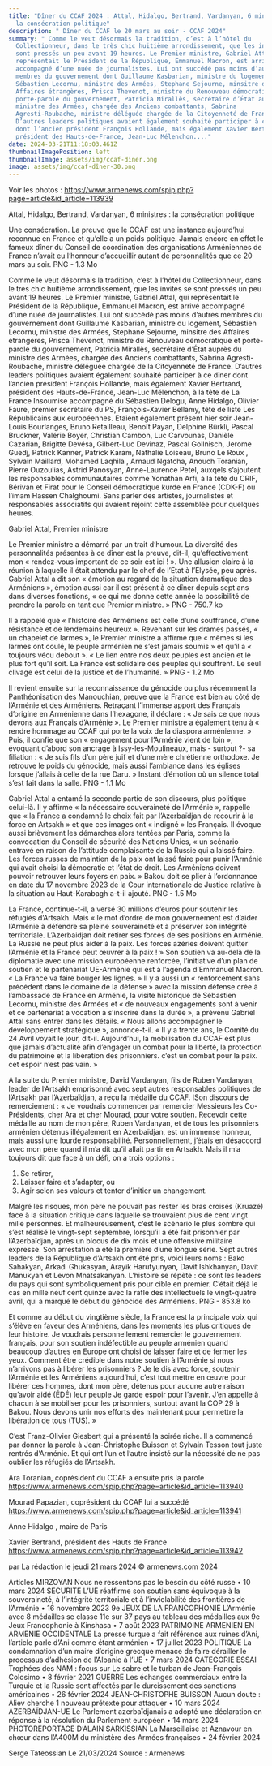 ```yaml
---
title: "Dîner du CCAF 2024 : Attal, Hidalgo, Bertrand, Vardanyan, 6 ministres :
  la consécration politique"
description: " Dîner du CCAF le 20 mars au soir - CCAF 2024"
summary: " Comme le veut désormais la tradition, c’est à l’hôtel du
  Collectionneur, dans le très chic huitième arrondissement, que les invités se
  sont pressés un peu avant 19 heures. Le Premier ministre, Gabriel Attal, qui
  représentait le Président de la République, Emmanuel Macron, est arrivé
  accompagné d’une nuée de journalistes. Lui ont succédé pas moins d’autres
  membres du gouvernement dont Guillaume Kasbarian, ministre du logement,
  Sébastien Lecornu, ministre des Armées, Stephane Sejourne, minsitre des
  Affaires étrangères, Prisca Thevenot, ministre du Renouveau démocratique et
  porte-parole du gouvernement, Patricia Mirallès, secrétaire d’État auprès du
  ministre des Armées, chargée des Anciens combattants, Sabrina
  Agresti-Roubache, ministre déléguée chargée de la Citoyenneté de France.
  D’autres leaders politiques avaient également souhaité participer à ce dîner
  dont l’ancien président François Hollande, mais également Xavier Bertrand,
  président des Hauts-de-France, Jean-Luc Mélenchon...."
date: 2024-03-21T11:18:03.461Z
thumbnailImagePosition: left
thumbnailImage: assets/img/ccaf-diner.png
image: assets/img/ccaf-dîner-30.png
---
```

V﻿oir les photos : https://www.armenews.com/spip.php?page=article&id_article=113939

Attal, Hidalgo, Bertrand, Vardanyan, 6 ministres : la consécration politique


Une consécration. La preuve que le CCAF est une instance aujourd’hui reconnue en France et qu’elle a un poids politique. Jamais encore en effet le fameux dîner du Conseil de coordination des organisations Arméniennes de France n’avait eu l’honneur d’accueillir autant de personnalités que ce 20 mars au soir.
PNG - 1.3 Mo

Comme le veut désormais la tradition, c’est à l’hôtel du Collectionneur, dans le très chic huitième arrondissement, que les invités se sont pressés un peu avant 19 heures. Le Premier ministre, Gabriel Attal, qui représentait le Président de la République, Emmanuel Macron, est arrivé accompagné d’une nuée de journalistes. Lui ont succédé pas moins d’autres membres du gouvernement dont Guillaume Kasbarian, ministre du logement, Sébastien Lecornu, ministre des Armées, Stephane Sejourne, minsitre des Affaires étrangères, Prisca Thevenot, ministre du Renouveau démocratique et porte-parole du gouvernement, Patricia Mirallès, secrétaire d’État auprès du ministre des Armées, chargée des Anciens combattants, Sabrina Agresti-Roubache, ministre déléguée chargée de la Citoyenneté de France. D’autres leaders politiques avaient également souhaité participer à ce dîner dont l’ancien président François Hollande, mais également Xavier Bertrand, président des Hauts-de-France, Jean-Luc Mélenchon, à la tête de La France Insoumise accompagné du Sébastien Delogu, Anne Hidalgo, Olivier Faure, premier secrétaire du PS, François-Xavier Bellamy, tête de liste Les Républicains aux européennes. Etaient également présent hier soir Jean-Louis Bourlanges, Bruno Retailleau, Benoït Payan, Delphine Bürkli, Pascal Bruckner, Valérie Boyer, Christian Cambon, Luc Carvounas, Danièle Cazarian, Brigitte Devésa, Gilbert-Luc Devinaz, Pascal Gollnisch, Jerome Guedj, Patrick Kanner, Patrick Karam, Nathalie Loiseau, Bruno Le Roux , Sylvain Maillard, Mohamed Laqhila , Arnaud Ngatcha, Anouch Toranian, Pierre Ouzoulias, Astrid Panosyan, Anne-Laurence Petel, auxqels s’ajoutent les responsables communautaires comme Yonathan Arfi, à la tête du CRIF, Bérivan et Firat pour le Conseil démocratique kurde en France (CDK-F) ou l’imam Hassen Chalghoumi. Sans parler des artistes, journalistes et responsables associatifs qui avaient rejoint cette assemblée pour quelques heures.

Gabriel Attal, Premier ministre

Le Premier ministre a démarré par un trait d’humour. La diversité des personnalités présentes à ce dîner est la preuve, dit-il, qu’effectivement mon « rendez-vous important de ce soir est ici ! ». Une allusion claire à la réunion à laquelle il était attendu par le chef de l’Etat à l’Elysée, peu après.
Gabriel Attal a dit son « émotion au regard de la situation dramatique des Arméniens », émotion aussi car il est présent à ce dîner depuis sept ans dans diverses fonctions, « ce qui me donne cette année la possibilité de prendre la parole en tant que Premier ministre. »
PNG - 750.7 ko

Il a rappelé que « l’histoire des Arméniens est celle d’une souffrance, d’une résistance et de lendemains heureux ». Revenant sur les drames passés, « un chapelet de larmes », le Premier ministre a affirmé que « mêmes si les larmes ont coulé, le peuple arménien ne s’est jamais soumis » et qu’il a « toujours vécu debout ». « Le lien entre nos deux peuples est ancien et le plus fort qu’il soit. La France est solidaire des peuples qui souffrent. Le seul clivage est celui de la justice et de l’humanité. »
PNG - 1.2 Mo

Il revient ensuite sur la reconnaissance du génocide ou plus récemment la Panthéonisation des Manouchian, preuve que la France est bien au côté de l’Arménie et des Arméniens. Retraçant l’immense apport des Français d’origine en Arménienne dans l’hexagone, il déclare : « Je sais ce que nous devons aux Français d’Arménie ». Le Premier ministre a également tenu à « rendre hommage au CCAF qui porte la voix de la diaspora arménienne. »
Puis, il confie que son « engagement pour l’Arménie vient de loin », évoquant d’abord son ancrage à Issy-les-Moulineaux, mais - surtout ?- sa filiation : « Je suis fils d’un père juif et d’une mère chrétienne orthodoxe. Je retrouve le poids du génocide, mais aussi l’ambiance dans les églises lorsque j’allais à celle de la rue Daru. » Instant d’émotion où un silence total s’est fait dans la salle.
PNG - 1.1 Mo

Gabriel Attal a entamé la seconde partie de son discours, plus politique celui-là. Il y affirme « la nécessaire souveraineté de l’Arménie », rappelle que « la France a condamné le choix fait par l’Azerbaïdjan de recourir à la force en Artsakh » et que ces images ont « indigné » les Français. Il évoque aussi brièvement les démarches alors tentées par Paris, comme la convocation du Conseil de sécurité des Nations Unies, « un scénario entravé en raison de l’attitude complaisante de la Russie qui a laissé faire. Les forces russes de maintien de la paix ont laissé faire pour punir l’Arménie qui avait choisi la démocratie et l’état de droit. Les Arméniens doivent pouvoir retrouver leurs foyers en paix. » Bakou doit se plier à l’ordonnance en date du 17 novembre 2023 de la Cour internationale de Justice relative à la situation au Haut-Karabagh a-t-il ajouté.
PNG - 1.5 Mo

La France, continue-t-il, a versé 30 millions d’euros pour soutenir les réfugiés d’Artsakh. Mais « le mot d’ordre de mon gouvernement est d’aider l’Arménie à défendre sa pleine souveraineté et à préserver son intégrité territoriale. L’Azerbaidjan doit retirer ses forces de ses positions en Arménie. La Russie ne peut plus aider à la paix. Les forces azéries doivent quitter l’Arménie et la France peut œuvrer à la paix ! »
Son soutien va au-delà de la diplomatie avec une mission européenne renforcée, l’initiative d’un plan de soutien et le partenariat UE-Arménie qui est à l’agenda d’Emmanuel Macron. « La France va faire bouger les lignes. » Il y a aussi un « renforcement sans précédent dans le domaine de la défense » avec la mission défense crée à l’ambassade de France en Arménie, la visite historique de Sébastien Lecornu, ministre des Armées et « de nouveaux engagements sont à venir et ce partenariat a vocation à s’inscrire dans la durée », a prévenu Gabriel Attal sans entrer dans les détails. « Nous allons accompagner le développement stratégique », annonce-t-il.
« Il y a trente ans, le Comité du 24 Avril voyait le jour, dit-il. Aujourd’hui, la mobilisation du CCAF est plus que jamais d’actualité afin d’engager un combat pour la liberté, la protection du patrimoine et la libération des prisonniers. c’est un combat pour la paix. cet espoir n’est pas vain. »



A la suite du Premier ministre, David Vardanyan, fils de Ruben Vardanyan, leader de l’Artsakh emprisonné avec sept autres responsables politiques de l’Artsakh par l’Azerbaïdjan, a reçu la médaille du CCAF. ISon discours de remerciement :
« Je voudrais commencer par remercier Messieurs les Co-Présidents, cher Ara et cher Mourad, pour votre soutien.
Recevoir cette médaille au nom de mon père, Ruben Vardanyan, et de tous les prisonniers arménien détenus illégalement en Azerbaïdjan, est un immense honneur, mais aussi une lourde responsabilité.
Personnellement, j’étais en désaccord avec mon père quand il m’a dit qu’il allait partir en Artsakh. Mais il m’a toujours dit que face à un défi, on a trois options :
1. Se retirer,
2. Laisser faire et s’adapter, ou
3. Agir selon ses valeurs et tenter d’initier un changement.

Malgré les risques, mon père ne pouvait pas rester les bras croisés (Kruazé) face à la situation critique dans laquelle se trouvaient plus de cent vingt mille personnes.
Et malheureusement, c’est le scénario le plus sombre qui s’est réalisé le vingt-sept septembre, lorsqu’il a été fait prisonnier par l’Azerbaïdjan, après un blocus de dix mois et une offensive militaire expresse.
Son arrestation a été la première d’une longue série. Sept autres leaders de la République d’Artsakh ont été pris, voici leurs noms : Bako Sahakyan, Arkadi Ghukasyan, Arayik Harutyunyan, Davit Ishkhanyan, Davit Manukyan et Levon Mnatsakanyan.
L’histoire se répète : ce sont les leaders du pays qui sont symboliquement pris pour cible en premier. C’était déjà le cas en mille neuf cent quinze avec la rafle des intellectuels le vingt-quatre avril, qui a marqué le début du génocide des Arméniens.
PNG - 853.8 ko

Et comme au début du vingtième siècle, la France est la principale voix qui s’élève en faveur des Arméniens, dans les moments les plus critiques de leur histoire.
Je voudrais personnellement remercier le gouvernement français, pour son soutien indéfectible au peuple arménien quand beaucoup d’autres en Europe ont choisi de laisser faire et de fermer les yeux.
Comment être crédible dans notre soutien à l’Arménie si nous n’arrivons pas à libérer les prisonniers ?
Je le dis avec force, soutenir l’Arménie et les Arméniens aujourd’hui, c’est tout mettre en œuvre pour libérer ces hommes, dont mon père, détenus pour aucune autre raison qu’avoir aidé (ÉDÉ) leur peuple
Je garde espoir pour l’avenir.
J’en appelle à chacun à se mobiliser pour les prisonniers, surtout avant la COP 29 à Bakou.
Nous devons unir nos efforts dès maintenant pour permettre la libération de tous (TUS). »


C’est Franz-Olivier Giesbert qui a présenté la soirée riche. Il a commencé par donner la parole à Jean-Christophe Buisson et Sylvain Tesson tout juste rentrés d’Arménie. Et qui ont l’un et l’autre insisté sur la nécessité de ne pas oublier les réfugiés de l’Artsakh.



Ara Toranian, coprésident du CCAF a ensuite pris la parole
https://www.armenews.com/spip.php?page=article&id_article=113940

Mourad Papazian, coprésident du CCAF lui a succédé
https://www.armenews.com/spip.php?page=article&id_article=113941

Anne Hidalgo , maire de Paris

Xavier Bertrand, président des Hauts de France
https://www.armenews.com/spip.php?page=article&id_article=113942

par La rédaction le jeudi 21 mars 2024
© armenews.com 2024





 
 

 
Articles
MIRZOYAN
Nous ne ressentons pas le besoin du côté russe
• 10 mars 2024
SECURITE
L’UE réaffirme son soutien sans équivoque à la souveraineté, à l’intégrité territoriale et à l’inviolabilité des frontières de l’Arménie
• 16 novembre 2023
9e JEUX DE LA FRANCOPHONIE
L’Arménie avec 8 médailles se classe 11e sur 37 pays au tableau des médailles aux 9e Jeux Francophonie à Kinshasa
• 7 août 2023
PATRIMOINE ARMENIEN EN ARMENIE OCCIDENTALE
La presse turque a fait référence aux ruines d’Ani, l’article parle d’Ani comme étant arménien
• 17 juillet 2023
POLITIQUE
La condamnation d’un maire d’origine grecque menace de faire dérailler le processus d’adhésion de l’Albanie à l’UE
• 7 mars 2024
CATEGORIE ESSAI
Trophées des NAM : focus sur Le sabre et le turban de Jean-François Colosimo
• 8 février 2021
GUERRE
Les échanges commerciaux entre la Turquie et la Russie sont affectés par le durcissement des sanctions américaines
• 26 février 2024
JEAN-CHRISTOPHE BUISSON
Aucun doute : Aliev cherche 1 nouveau prétexte pour attaquer
• 10 mars 2024
AZERBAÏDJAN-UE
Le Parlement azerbaïdjanais a adopté une déclaration en réponse à la résolution du Parlement européen
• 14 mars 2024
PHOTOREPORTAGE D’ALAIN SARKISSIAN
La Marseillaise et Aznavour en chœur dans l’A400M du ministère des Armées françaises
• 24 février 2024
 

S﻿erge Tateossian Le 21/03/2024   Source : Armenews